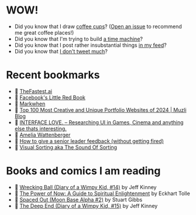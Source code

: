 # WOW!

- Did you know that I draw [coffee cups](https://papercups.mamuso.net/)? ([Open an issue](https://github.com/mamuso/papercups/issues) to recommend me great coffee places!)
- Did you know that I'm trying to build [a time machine](https://github.com/mamuso/fluxcapacitor)?
- Did you know that I post rather insubstantial things [in my feed](https://feed.mamuso.net/)?
- Did you know that [I don't tweet much](https://twitter.com/mamuso)?

# Recent bookmarks

- 👀 [TheFastest.ai](https://thefastest.ai/)
- 👀 [Facebook's Little Red Book](https://www.map.cv/blog/redbook)
- 👀 [Markwhen](https://markwhen.com/)
- 👀 [Top 100 Most Creative and Unique Portfolio Websites of 2024 | Muzli Blog](https://muz.li/blog/top-100-most-creative-and-unique-portfolio-websites-of-2024)
- 👀 [INTERFACE LOVE. – Researching UI in Games, Cinema and anything else thats interesting.](https://ilikeinterfaces.com/)
- 👀 [Amelia Wattenberger](https://wattenberger.com/thoughts/fish-eye)
- 👀 [How to give a senior leader feedback (without getting fired)](https://newsletter.weskao.com/p/how-to-give-a-senior-leader-feedback-without-getting-fired)
- 👀 [Visual Sorting aka The Sound Of Sorting](https://mszula.github.io/visual-sorting/)


# Books and comics I am reading

- 📘 [Wrecking Ball (Diary of a Wimpy Kid, #14)](https://www.goodreads.com/book/show/44091234) by Jeff Kinney
- 📘 [The Power of Now: A Guide to Spiritual Enlightenment](https://www.goodreads.com/book/show/6512869) by Eckhart Tolle
- 📘 [Spaced Out (Moon Base Alpha #2)](https://www.goodreads.com/book/show/26022750) by Stuart Gibbs
- 📘 [The Deep End (Diary of a Wimpy Kid, #15)](https://www.goodreads.com/book/show/51468119) by Jeff Kinney

